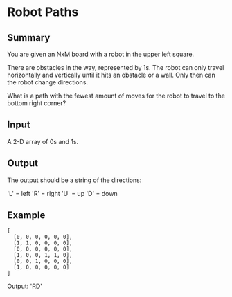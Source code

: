 # Robot Paths

## Summary

You are given an NxM board with a robot in the upper left square.

There are obstacles in the way, represented by 1s. The robot can only travel horizontally and vertically until it hits an obstacle or a wall. Only then can the robot change directions.

What is a path with the fewest amount of moves for the robot to travel to the bottom right corner?

## Input

A 2-D array of 0s and 1s.

## Output

The output should be a string of the directions:

'L' = left
'R' = right
'U' = up
'D' = down

## Example


```
[
  [0, 0, 0, 0, 0, 0],
  [1, 1, 0, 0, 0, 0],
  [0, 0, 0, 0, 0, 0],
  [1, 0, 0, 1, 1, 0],
  [0, 0, 1, 0, 0, 0],
  [1, 0, 0, 0, 0, 0]
]
```

Output: 'RD'